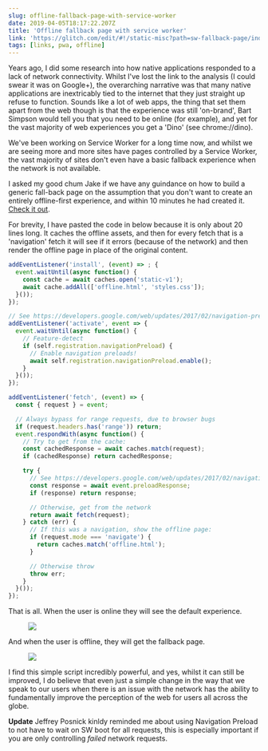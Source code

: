 ```yaml
---
slug: offline-fallback-page-with-service-worker
date: 2019-04-05T18:17:22.207Z
title: 'Offline fallback page with service worker'
link: 'https://glitch.com/edit/#!/static-misc?path=sw-fallback-page/index.html:6:9'
tags: [links, pwa, offline]
---
```

Years ago, I did some research into how native applications responded to a lack of network connectivity. Whilst I've lost the link to the analysis (I could swear it was on Google+), the overarching narrative was that many native applications are inextricably tied to the internet that they just straight up refuse to function. Sounds like a lot of web apps, the thing that set them apart from the web though is that the experience was still 'on-brand', Bart Simpson would tell you that you need to be online (for example), and yet for the vast majority of web experiences you get a 'Dino' (see chrome://dino).

We've been working on Service Worker for a long time now, and whilst we are seeing more and more sites have pages controlled by a Service Worker, the vast majority of sites don't even have a basic fallback experience when the network is not available.

I asked my good chum Jake if we have any guindance on how to build a generic fall-back page on the assumption that you don't want to create an entirely offline-first experience, and within 10 minutes he had created it. [Check it out](https://glitch.com/edit/#!/static-misc?path=sw-fallback-page/sw.js:6:9).

For brevity, I have pasted the code in below because it is only about 20 lines long. It caches the offline assets, and then for every fetch that is a 'navigation' fetch it will see if it errors (because of the network) and then render the offline page in place of the original content.

```JavaScript
addEventListener('install', (event) => ; {
  event.waitUntil(async function() {
    const cache = await caches.open('static-v1');
    await cache.addAll(['offline.html', 'styles.css']);
  }());
});

// See https://developers.google.com/web/updates/2017/02/navigation-preload#activating_navigation_preload
addEventListener('activate', event => {
  event.waitUntil(async function() {
    // Feature-detect
    if (self.registration.navigationPreload) {
      // Enable navigation preloads!
      await self.registration.navigationPreload.enable();
    }
  }());
});

addEventListener('fetch', (event) => {
  const { request } = event;

  // Always bypass for range requests, due to browser bugs
  if (request.headers.has('range')) return;
  event.respondWith(async function() {
    // Try to get from the cache:
    const cachedResponse = await caches.match(request);
    if (cachedResponse) return cachedResponse;

    try {
      // See https://developers.google.com/web/updates/2017/02/navigation-preload#using_the_preloaded_response
      const response = await event.preloadResponse;
      if (response) return response;

      // Otherwise, get from the network
      return await fetch(request);
    } catch (err) {
      // If this was a navigation, show the offline page:
      if (request.mode === 'navigate') {
        return caches.match('offline.html');
      }

      // Otherwise throw
      throw err;
    }
  }());
});
```

That is all. When the user is online they will see the default experience.

<figure><img src="/images/2019-04-05-offline-fallback-page-with-service-worker-0.jpeg"></figure>

And when the user is offline, they will get the fallback page.

<figure><img src="/images/2019-04-05-offline-fallback-page-with-service-worker-1.jpeg"></figure>

I find this simple script incredibly powerful, and yes, whilst it can still be improved, I do believe that even just a simple change in the way that we speak to our users when there is an issue with the network has the ability to fundamentally improve the perception of the web for users all across the globe.

**Update** Jeffrey Posnick kinldy reminded me about using Navigation Preload to not have to wait on SW boot for all requests, this is especially important if you are only controlling _failed_ network requests.